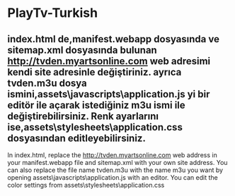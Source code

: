 # PlayTv-Turkish
index.html de,manifest.webapp dosyasında ve sitemap.xml dosyasında bulunan 
http://tvden.myartsonline.com web adresimi kendi site adresinle değiştiriniz.
ayrıca tvden.m3u dosya ismini,assets\javascripts\application.js yi bir editör ile açarak istediğiniz m3u ismi ile değiştirebilirsiniz.
Renk ayarlarını ise,assets\stylesheets\application.css dosyasından editleyebilirsiniz.
-----------------------------------------------------------------------------------------------------
In index.html, replace the http://tvden.myartsonline.com web address in your manifest.webapp file and sitemap.xml with your own site address. You can also replace the file name tvden.m3u with the name m3u you want by opening assets\javascripts\application.js with an editor. You can edit the color settings from assets\stylesheets\application.css
